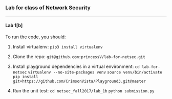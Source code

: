 ### Lab for class of Network Security
---

#### Lab 1[b]

To run the code, you should:

1. Install virtualenv: `pip3 install virtualenv`

2. Clone the repo: `git@github.com:princessV/lab-for-netsec.git`

3. Install playground dependencies in a virtual environment:
    `cd lab-for-netsec`
    `virtualenv --no-site-packages venv`
    `source venv/bin/activate`
    `pip install git+https://github.com/CrimsonVista/Playground3.git@master`

4. Run the unit test:
    `cd netsec_fall2017/lab_1b`
    `python submission.py`   
